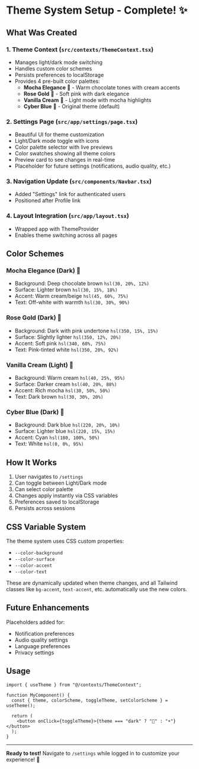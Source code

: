 # Theme System Setup - Complete! ✨

## What Was Created

### 1. **Theme Context** (`src/contexts/ThemeContext.tsx`)

- Manages light/dark mode switching
- Handles custom color schemes
- Persists preferences to localStorage
- Provides 4 pre-built color palettes:
  - **Mocha Elegance** 🍫 - Warm chocolate tones with cream accents
  - **Rose Gold** 🌸 - Soft pink with dark elegance
  - **Vanilla Cream** 🍦 - Light mode with mocha highlights
  - **Cyber Blue** 💎 - Original theme (default)

### 2. **Settings Page** (`src/app/settings/page.tsx`)

- Beautiful UI for theme customization
- Light/Dark mode toggle with icons
- Color palette selector with live previews
- Color swatches showing all theme colors
- Preview card to see changes in real-time
- Placeholder for future settings (notifications, audio quality, etc.)

### 3. **Navigation Update** (`src/components/Navbar.tsx`)

- Added "Settings" link for authenticated users
- Positioned after Profile link

### 4. **Layout Integration** (`src/app/layout.tsx`)

- Wrapped app with ThemeProvider
- Enables theme switching across all pages

## Color Schemes

### Mocha Elegance (Dark) 🍫

- Background: Deep chocolate brown `hsl(30, 20%, 12%)`
- Surface: Lighter brown `hsl(30, 15%, 18%)`
- Accent: Warm cream/beige `hsl(45, 60%, 75%)`
- Text: Off-white with warmth `hsl(30, 30%, 90%)`

### Rose Gold (Dark) 🌸

- Background: Dark with pink undertone `hsl(350, 15%, 15%)`
- Surface: Slightly lighter `hsl(350, 12%, 20%)`
- Accent: Soft pink `hsl(340, 60%, 75%)`
- Text: Pink-tinted white `hsl(350, 20%, 92%)`

### Vanilla Cream (Light) 🍦

- Background: Warm cream `hsl(40, 25%, 95%)`
- Surface: Darker cream `hsl(40, 20%, 88%)`
- Accent: Rich mocha `hsl(30, 50%, 50%)`
- Text: Dark brown `hsl(30, 30%, 20%)`

### Cyber Blue (Dark) 💎

- Background: Dark blue `hsl(220, 20%, 10%)`
- Surface: Lighter blue `hsl(220, 15%, 15%)`
- Accent: Cyan `hsl(180, 100%, 50%)`
- Text: White `hsl(0, 0%, 95%)`

## How It Works

1. User navigates to `/settings`
2. Can toggle between Light/Dark mode
3. Can select color palette
4. Changes apply instantly via CSS variables
5. Preferences saved to localStorage
6. Persists across sessions

## CSS Variable System

The theme system uses CSS custom properties:

- `--color-background`
- `--color-surface`
- `--color-accent`
- `--color-text`

These are dynamically updated when theme changes, and all Tailwind classes like `bg-accent`, `text-accent`, etc. automatically use the new colors.

## Future Enhancements

Placeholders added for:

- Notification preferences
- Audio quality settings
- Language preferences
- Privacy settings

## Usage

```tsx
import { useTheme } from "@/contexts/ThemeContext";

function MyComponent() {
  const { theme, colorScheme, toggleTheme, setColorScheme } = useTheme();

  return (
    <button onClick={toggleTheme}>{theme === "dark" ? "🌙" : "☀️"}</button>
  );
}
```

---

**Ready to test!** Navigate to `/settings` while logged in to customize your experience! 🎨
